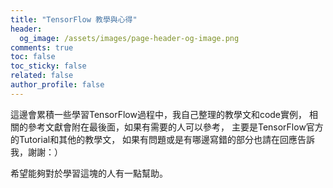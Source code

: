 ```yaml
---
title: "TensorFlow 教學與心得"
header:
  og_image: /assets/images/page-header-og-image.png
comments: true
toc: false
toc_sticky: false
related: false
author_profile: false
---
```


這邊會累積一些學習TensorFlow過程中，我自己整理的教學文和code實例，
相關的參考文獻會附在最後面，如果有需要的人可以參考，
主要是TensorFlow官方的Tutorial和其他的教學文，
如果有問題或是有哪邊寫錯的部分也請在回應告訴我，謝謝：）

希望能夠對於學習這塊的人有一點幫助。




